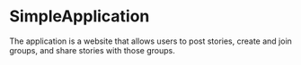 # SimpleApplication
The application is a website that allows users to post stories, create and join groups, and share stories with those groups.

